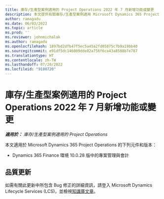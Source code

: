 ```yaml
---
title: 庫存/生產型案例適用的 Project Operations 2022 年 7 月新增功能或變更
description: 本文提供有關庫存/生產型案例適用 Microsoft Dynamics 365 Project Operations 2022 年 7 月發行版本中所提供之品質更新的資訊。
author: ramagadu
ms.date: 06/03/2022
ms.topic: article
ms.prod: ''
ms.reviewer: johnmichalak
ms.author: ramagadu
ms.openlocfilehash: 1897bd2dfb47f5ec5a45a2fd05875c7b9a19bb40
ms.sourcegitcommit: e91df5dc146009dde82a756f6ca43a8588b7e787
ms.translationtype: HT
ms.contentlocale: zh-TW
ms.lasthandoff: 07/20/2022
ms.locfileid: "9180720"
---
```

# <a name="whats-new-or-changed-in-project-operations-july-2022-for-stockedproduction-based-scenarios"></a>庫存/生產型案例適用的 Project Operations 2022 年 7 月新增功能或變更

_**適用於：** 庫存/生產型案例適用的 Project Operations_

本文適用於 Microsoft Dynamics 365 Project Operations 的下列元件和版本：

- Dynamics 365 Finance 環境 10.0.28 版中的專案管理與會計

## <a name="quality-updates"></a>品質更新

如需有關此更新中所包含 Bug 修正的詳細資訊，請登入 Microsoft Dynamics Lifecycle Services (LCS)，並檢視[知識庫文章](https://fix.lcs.dynamics.com/Issue/Details?bugId=694438)。
